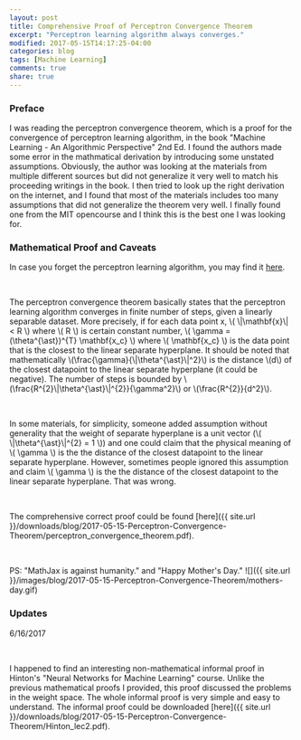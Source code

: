 ```yaml
---
layout: post
title: Comprehensive Proof of Perceptron Convergence Theorem
excerpt: "Perceptron learning algorithm always converges."
modified: 2017-05-15T14:17:25-04:00
categories: blog
tags: [Machine Learning]
comments: true
share: true
---
```


### Preface

I was reading the perceptron convergence theorem, which is a proof for the convergence of perceptron learning algorithm, in the book "Machine Learning - An Algorithmic Perspective" 2nd Ed. I found the authors made some error in the mathmatical derivation by introducing some unstated assumptions. Obviously, the author was looking at the materials from multiple different sources but did not generalize it very well to match his proceeding writings in the book. I then tried to look up the right derivation on the internet, and I found that most of the materials includes too many assumptions that did not generalize the theorem very well. I finally found one from the MIT opencourse and I think this is the best one I was looking for.

### Mathematical Proof and Caveats

In case you forget the perceptron learning algorithm, you may find it [here](/downloads/blog/2017-05-15-Perceptron-Convergence-Theorem/perceptron_learning_algorithm.pdf).

<br />

The perceptron convergence theorem basically states that the perceptron learning algorithm converges in finite number of steps, given a linearly separable dataset. More precisely, if for each data point x, \\( \\|\mathbf{x}\\| < R \\) where \\( R \\) is certain constant number,  \\( \gamma = (\theta^{\ast})^{T} \mathbf{x_c} \\) where \\( \mathbf{x_c} \\) is the data point that is the closest to the linear separate hyperplane. It should be noted that mathematically \\(\frac{\gamma}{\\|\theta^{\ast}\\|^2}\\) is the distance \\(d\\) of the closest datapoint to the linear separate hyperplane (it could be negative). The number of steps is bounded by \\(\frac{R^{2}\\|\theta^{\ast}\\|^{2}}{\gamma^2}\\) or \\(\frac{R^{2}}{d^2}\\).

<br />

In some materials, for simplicity, someone added assumption without generality that the weight of separate hyperplane is a unit vector (\\( \\|\theta^{\ast}\\|^{2} = 1 \\)) and one could claim that the physical meaning of \\( \gamma \\) is the the distance of the closest datapoint to the linear separate hyperplane. However, sometimes people ignored this assumption and claim \\( \gamma \\) is the the distance of the closest datapoint to the linear separate hyperplane. That was wrong.

<br />

The comprehensive correct proof could be found [here]({{ site.url }}/downloads/blog/2017-05-15-Perceptron-Convergence-Theorem/perceptron_convergence_theorem.pdf).

<br />

PS: "MathJax is against humanity." and "Happy Mother's Day."
![]({{ site.url }}/images/blog/2017-05-15-Perceptron-Convergence-Theorem/mothers-day.gif)

### Updates

6/16/2017

<br />

I happened to find an interesting non-mathematical informal proof in Hinton's "Neural Networks for Machine Learning" course. Unlike the previous mathematical proofs I provided, this proof discussed the problems in the weight space. The whole informal proof is very simple and easy to understand. The informal proof could be downloaded [here]({{ site.url }}/downloads/blog/2017-05-15-Perceptron-Convergence-Theorem/Hinton_lec2.pdf).
